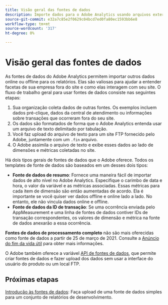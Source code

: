 ```yaml
---
title: Visão geral das fontes de dados
description: Importe dados para o Adobe Analytics usando arquivos externos.
source-git-commit: e32a7c85e2f0629c04bcd7ed0fa80ec1593bb6e8
workflow-type: tm+mt
source-wordcount: '317'
ht-degree: 0%

---
```


# Visão geral das fontes de dados

As fontes de dados do Adobe Analytics permitem importar outros dados online ou offline para os relatórios. Elas são valiosas para ajudar a entender facetas de sua empresa fora do site e como elas interagem com seu site. O fluxo de trabalho geral para usar fontes de dados consiste nas seguintes etapas:

1. Sua organização coleta dados de outras fontes. Os exemplos incluem dados pré-clique, dados da central de atendimento ou informações sobre transações que ocorreram fora do seu site.
1. Os dados são formatados de forma que o Adobe Analytics entenda usar um arquivo de texto delimitado por tabulação.
1. Você faz upload do arquivo de texto para um site FTP fornecido pelo Adobe, juntamente com um `.fin` arquivo.
1. O Adobe assimila o arquivo de texto e exibe esses dados ao lado de dimensões e métricas coletadas no site.

Há dois tipos gerais de fontes de dados que o Adobe oferece. Todos os templates de fonte de dados são baseados em um desses dois tipos:

* **Fonte de dados de resumo**: Fornece uma maneira fácil de importar dados de alto nível no Adobe Analytics. Especifique o carimbo de data e hora, o valor da variável e as métricas associadas. Essas métricas para cada item de dimensão são então aumentadas de acordo. Ela é importante se você quiser ver dados offline e online lado a lado. No entanto, ele não vincula dados online e offline.
* **Fonte de dados da ID de transação**: Se uma ocorrência enviada pelo AppMeasurement e uma linha de fontes de dados contiver IDs de transação correspondentes, os valores de dimensão e métrica na fonte de dados anexarão a essa ocorrência.

**Fontes de dados de processamento completo** não são mais oferecidas como fonte de dados a partir de 25 de março de 2021. Consulte a [Anúncio do fim da vida útil](full-processing-eol.md) para obter mais informações.

O Adobe também oferece a variável [API de fontes de dados](https://developer.adobe.com/analytics-apis/docs/1.4/guides/data-sources/), que permite criar fontes de dados e fazer upload dos dados sem usar a interface do usuário do produto ou um local FTP.

## Próximas etapas

[Introdução às fontes de dados](getting-started.md): Faça upload de uma fonte de dados simples para um conjunto de relatórios de desenvolvimento.
